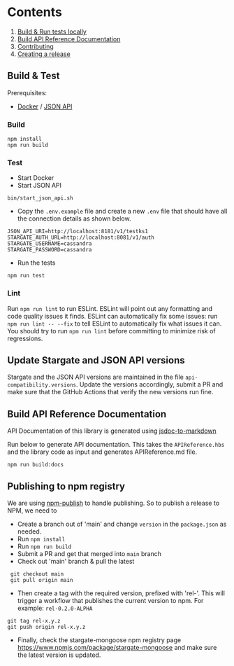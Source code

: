 
# Contents
1. [Build & Run tests locally](#build--test)
2. [Build API Reference Documentation](#build-api-reference-documentation)
3. [Contributing](CONTRIBUTING.md)
4. [Creating a release](#publishing-to-npm-registry)

## Build & Test

Prerequisites:
- [Docker](https://docker.com/) / [JSON API](https://github.com/stargate/jsonapi)

### Build
```shell
npm install 
npm run build
```

### Test
- Start Docker
- Start JSON API
```shell
bin/start_json_api.sh
```
- Copy the `.env.example` file and create a new `.env` file that should have all the connection details as shown below.

```env
JSON_API_URI=http://localhost:8181/v1/testks1
STARGATE_AUTH_URL=http://localhost:8081/v1/auth
STARGATE_USERNAME=cassandra
STARGATE_PASSWORD=cassandra
```
- Run the tests
```shell
npm run test
```

### Lint
Run `npm run lint` to run ESLint.
ESLint will point out any formatting and code quality issues it finds.
ESLint can automatically fix some issues: run `npm run lint -- --fix` to tell ESLint to automatically fix what issues it can.
You should try to run `npm run lint` before committing to minimize risk of regressions.

## Update Stargate and JSON API versions

Stargate and the JSON API versions are maintained in the file `api-compatibility.versions`. Update the versions accordingly, submit a PR and make sure that the GitHub Actions that verify the new versions run fine.


## Build API Reference Documentation

API Documentation of this library is generated using [jsdoc-to-markdown](https://github.com/jsdoc2md/jsdoc-to-markdown)

Run below to generate API documentation. This takes the `APIReference.hbs` and the library code as input and generates APIReference.md file.
```shell
npm run build:docs
```

## Publishing to npm registry

We are using [npm-publish](https://github.com/JS-DevTools/npm-publish) to handle publishing.
So to publish a release to NPM, we need to 
- Create a branch out of 'main' and change `version` in the `package.json` as needed.
- Run `npm install`
- Run `npm run build`
- Submit a PR and get that merged into `main` branch
- Check out 'main' branch & pull the latest
```shell
 git checkout main 
 git pull origin main
``` 
- Then create a tag with the required version, prefixed with 'rel-'. This will trigger a workflow that publishes the current version to npm. For example: `rel-0.2.0-ALPHA`
```
git tag rel-x.y.z
git push origin rel-x.y.z
```
- Finally, check the stargate-mongoose npm registry page https://www.npmjs.com/package/stargate-mongoose and make sure the latest version is updated.
